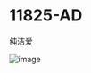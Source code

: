 # 11825-AD


纯洁爱

![image](https://github.com/chaosdp/11825-AD/assets/123339503/8fd95ee5-d082-4f4e-b725-c5ade55453c6)

